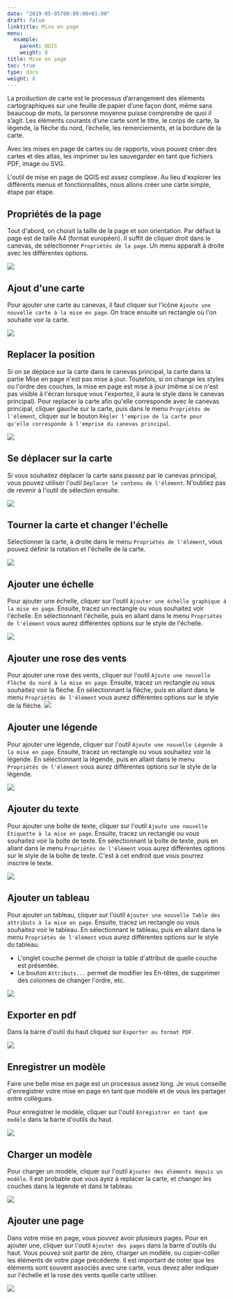 ```yaml
---
date: "2019-05-05T00:00:00+01:00"
draft: false
linktitle: Mise en page
menu:
  example:
    parent: QGIS
    weight: 8
title: Mise en page
toc: true
type: docs
weight: 8
---
```


La production de carte est le processus d’arrangement des éléments cartographiques sur une feuille de papier d’une façon dont, même sans beaucoup de mots, la personne moyenne puisse comprendre de quoi il s’agit. Les éléments courants d’une carte sont le titre, le corps de carte, la légende, la flèche du nord, l’échelle, les remerciements, et la bordure de la carte.



Avec les mises en page de cartes ou de rapports, vous pouvez créer des cartes et des atlas, les imprimer ou les sauvegarder en tant que fichiers PDF, image ou SVG.


L'outil de mise en page de QGIS est assez complexe. Au lieu d'explorer les différents menus et fonctionnalités, nous allons créer une carte simple, étape par étape.


## Propriétés de la page

Tout d'abord, on choisit la taille de la page et son orientation. Par défaut la page est de taille A4 (format européen). Il suffit de cliquer droit dans le canevas, de sélectionner `Propriétés de la page`. Un menu apparaît à droite avec les différentes options.

![](/img/gif/format_page.gif)

## Ajout d'une carte

Pour ajouter une carte au canevas, il faut cliquer sur l'icône `Ajoute une nouvelle carte à la mise en page`. On trace ensuite un rectangle où l'on souhaite voir la carte.


![](/img/gif/ajout_carte.gif)

## Replacer la position

Si on se déplace sur la carte dans le canevas principal, la carte dans la partie Mise en page n'est pas mise à jour. Toutefois, si on change les styles ou l'ordre des couches, la mise en page est mise à jour (même si ce n'est pas visible à l'écran lorsque vous l'exportez, il aura le style dans le canevas principal). Pour replacer la carte afin qu'elle corresponde avec le canevas principal, cliquer gauche sur la carte, puis dans le menu `Propriétés de l'élément`, cliquer sur le bouton `Régler l'emprise de la carte pour qu'elle corresponde à l'emprise du canevas principal`.

![](/img/gif/replacer_carte.gif)


## Se déplacer sur la carte

Si vous souhaitez déplacer la carte sans passez par le canevas principal, vous pouvez utiliser l'outil `Déplacer le contenu de l'élément`. N'oubliez pas de revenir à l'outil de sélection ensuite.


![](/img/gif/deplacer_carte.gif)

## Tourner la carte et changer l'échelle

Sélectionner la carte, à droite dans le menu `Propriétés de l'élément`, vous pouvez définir la rotation et l'échelle de la carte. 


![](/img/gif/tourner_carte.gif)

## Ajouter une échelle

Pour ajouter une échelle, cliquer sur l'outil `Ajouter une échelle graphique à la mise en page`. Ensuite, tracez un rectangle ou vous souhaitez voir l'échelle. En sélectionnant l'échelle, puis en allant dans le menu `Propriétés de l'élément` vous aurez différentes options sur le style de l'échelle.

![](/img/gif/echelle.gif)

## Ajouter une rose des vents

Pour ajouter une rose des vents, cliquer sur l'outil `Ajoute une nouvelle Flèche du nord à la mise en page`. Ensuite, tracez un rectangle ou vous souhaitez voir la flèche. En sélectionnant la flèche, puis en allant dans le menu `Propriétés de l'élément` vous aurez différentes options sur le style de la flèche.
![](/img/gif/rose.gif)

## Ajouter une légende

Pour ajouter une légende, cliquer sur l'outil `Ajoute une nouvelle Légende à la mise en page`. Ensuite, tracez un rectangle ou vous souhaitez voir la légende. En sélectionnant la légende, puis en allant dans le menu `Propriétés de l'élément` vous aurez différentes options sur le style de la légende.

![](/img/gif/legende.gif)


## Ajouter du texte

Pour ajouter une boîte de texte, cliquer sur l'outil `Ajoute une nouvelle Étiquette à la mise en page`. Ensuite, tracez un rectangle ou vous souhaitez voir la boîte de texte. En sélectionnant la boîte de texte, puis en allant dans le menu `Propriétés de l'élément` vous aurez différentes options sur le style de la boîte de texte. C'est à cet endroit que vous pourrez inscrire le texte.

![](/img/gif/texte.gif)

## Ajouter un tableau

Pour ajouter un tableau, cliquer sur l'outil `Ajouter une nouvelle Table des attributs à la mise en page`. Ensuite, tracez un rectangle ou vous souhaitez voir le tableau. En sélectionnant le tableau, puis en allant dans le menu `Propriétés de l'élément` vous aurez différentes options sur le style du tableau.

* L'onglet couche permet de choisir la table d'attribut de quelle couche est présentée.
* Le bouton `Attributs...` permet de modifier les En-têtes, de supprimer des colonnes de changer l'ordre, etc.



![](/img/gif/tableau.gif)

## Exporter en pdf

Dans la barre d'outil du haut cliquez sur `Exporter au format PDF`.

![](/img/gif/pdf.gif)

## Enregistrer un modèle


Faire une belle mise en page est un processus assez long. Je vous conseille d'enregistrer votre mise en page en tant que modèle et de vous les partager entre collègues. 

Pour enregistrer le modèle, cliquer sur l'outil `Enregistrer en tant que modèle` dans la barre d'outils du haut.

![](/img/gif/enregistrer_modele.gif)


## Charger un modèle

Pour charger un modèle, cliquer sur l'outil `Ajouter des éléments depuis un modèle`. Il est probable que vous ayez à replacer la carte, et changer les couches dans la légende et dans le tableau.

![](/img/gif/charger_modele.gif)

## Ajouter une page

Dans votre mise en page, vous pouvez avoir plusieurs pages. Pour en ajouter une, cliquer sur l'outil `Ajouter des pages` dans la barre d'outils du haut. Vous pouvez soit partir de zéro, charger un modèle, ou copier-coller les éléments de votre page précédente. Il est important de noter que les éléments sont souvent associés avec une carte, vous devez aller indiquer sur l'échelle et la rose des vents quelle carte utiliser.



![](/img/gif/ajout_page.gif)

